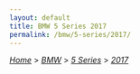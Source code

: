 ```yaml
---
layout: default
title: BMW 5 Series 2017
permalink: /bmw/5-series/2017/
---
```

[*Home*](/) > [*BMW*](/bmw/) > [*5 Series*](/bmw/5-series/) > [*2017*](/bmw/5-series/2017/)
